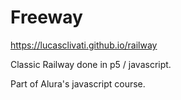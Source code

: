 # Freeway
 
https://lucasclivati.github.io/railway

Classic Railway done in p5 / javascript.

Part of Alura's javascript course.
